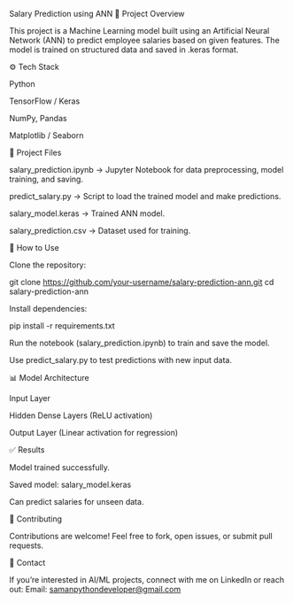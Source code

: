 Salary Prediction using ANN
📌 Project Overview

This project is a Machine Learning model built using an Artificial Neural Network (ANN) to predict employee salaries based on given features.
The model is trained on structured data and saved in .keras format.

⚙️ Tech Stack

Python

TensorFlow / Keras

NumPy, Pandas

Matplotlib / Seaborn

📂 Project Files

salary_prediction.ipynb → Jupyter Notebook for data preprocessing, model training, and saving.

predict_salary.py → Script to load the trained model and make predictions.

salary_model.keras → Trained ANN model.

salary_prediction.csv → Dataset used for training.

🚀 How to Use

Clone the repository:

git clone https://github.com/your-username/salary-prediction-ann.git
cd salary-prediction-ann


Install dependencies:

pip install -r requirements.txt


Run the notebook (salary_prediction.ipynb) to train and save the model.

Use predict_salary.py to test predictions with new input data.

📊 Model Architecture

Input Layer

Hidden Dense Layers (ReLU activation)

Output Layer (Linear activation for regression)

✅ Results

Model trained successfully.

Saved model: salary_model.keras

Can predict salaries for unseen data.

🤝 Contributing

Contributions are welcome! Feel free to fork, open issues, or submit pull requests.

📧 Contact

If you’re interested in AI/ML projects, connect with me on LinkedIn or reach out:
Email: samanpythondeveloper@gmail.com
